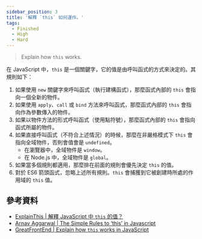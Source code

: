 ```yaml
---
sidebar_position: 3
title: '解釋 `this` 如何運作。'
tags:
  - Finished
  - High
  - Hard
---
```


> Explain how `this` works.

在 JavaScript 中，`this` 是一個關鍵字，它的值是由呼叫函式的方式來決定的。其規則如下：

1. 如果使用 `new` 關鍵字來呼叫函式（執行建構函式），那麼函式內部的 `this` 會指向一個全新的物件。
1. 如果使用 `apply`、`call` 或 `bind` 方法來呼叫函式，那麼函式內部的 `this` 會指向作為參數傳入的物件。
1. 如果以物件方法的形式呼叫函式（使用點符號），那麼函式內部的 `this` 會指向函式所屬的物件。
1. 如果直接呼叫函式（不符合上述情況）的時候，那麼在非嚴格模式下 `this` 會指向全域物件，否則會值會是 `undefined`。
   - 在瀏覽器中，全域物件是 `window`。
   - 在 Node.js 中，全域物件是 `global`。
1. 如果當多個規則都適用，那麼排在前面的規則會優先決定 `this` 的值。
1. 對於 ES6 箭頭函式，忽略上述所有規則。`this` 會捕獲到它被創建時所處的作用域的 `this` 值。

## 參考資料

- [ExplainThis | 解釋 JavaScript 中 `this` 的值？](https://www.explainthis.io/zh-hant/swe/what-is-this)
- [Arnav Aggarwal | The Simple Rules to ‘this’ in Javascript](https://medium.com/codeburst/the-simple-rules-to-this-in-javascript-35d97f31bde3)
- [GreatFrontEnd | Explain how `this` works in JavaScript](https://www.greatfrontend.com/questions/quiz/explain-how-this-works-in-javascript)
